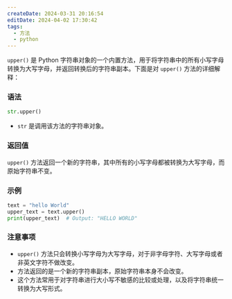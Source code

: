 ```yaml
---
createDate: 2024-03-31 20:16:54
editDate: 2024-04-02 17:30:42
tags:
  - 方法
  - python
---
```

`upper()` 是 Python 字符串对象的一个内置方法，用于将字符串中的所有小写字母转换为大写字母，并返回转换后的字符串副本。下面是对 `upper()` 方法的详细解释：

### 语法
```python
str.upper()
```

- `str` 是调用该方法的字符串对象。

### 返回值
`upper()` 方法返回一个新的字符串，其中所有的小写字母都被转换为大写字母，而原始字符串不变。

### 示例
```python
text = "hello World"
upper_text = text.upper()
print(upper_text)  # Output: "HELLO WORLD"
```

### 注意事项
- `upper()` 方法只会转换小写字母为大写字母，对于非字母字符、大写字母或者非英文字符不做改变。
- 方法返回的是一个新的字符串副本，原始字符串本身不会改变。
- 这个方法常用于对字符串进行大小写不敏感的比较或处理，以及将字符串统一转换为大写形式。